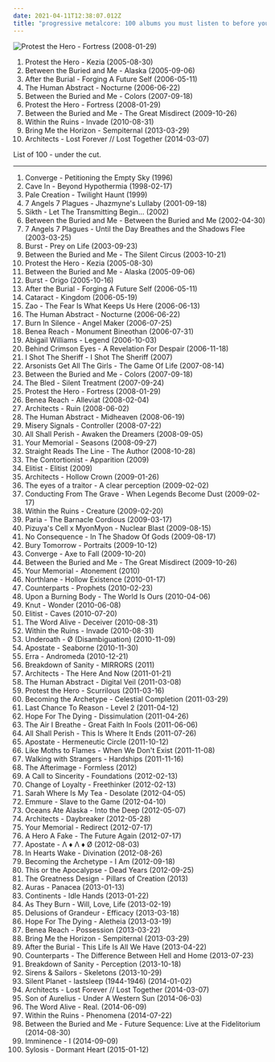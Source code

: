 ```yaml
---
date: 2021-04-11T12:38:07.012Z
title: "progressive metalcore: 100 albums you must listen to before you die"
---
```

![Protest the Hero - Fortress (2008-01-29)](http://coverartarchive.org/release/1bdae9a8-1c33-310b-9f7a-a03bf9b24f66/12050743618-500.jpg "Protest the Hero - Fortress (2008-01-29)")
<ol class="albums">
<li data-cover="http://coverartarchive.org/release/823a4507-0214-4494-94b4-a412bea51fb3/26400961318-500.jpg" data-tags="mathcore, progressive metalcore" role="button">Protest the Hero - Kezia (2005-08-30)</li>
<li data-cover="http://coverartarchive.org/release/470507f1-c04b-4401-b6db-33ef1ad2d0f7/27965748643-500.jpg" data-tags="progressive metal" role="button">Between the Buried and Me - Alaska (2005-09-06)</li>
<li data-cover="http://coverartarchive.org/release/69ea0616-e19f-4c92-bb80-405a1c1df445/27189691829-500.jpg" data-tags="deathcore, progressive metalcore, melodic metalcore, technical metalcore" role="button">After the Burial - Forging A Future Self (2006-05-11)</li>
<li data-cover="http://coverartarchive.org/release/1ccacb7d-082c-4889-bf3e-bc424dfa5c49/26310137897-500.jpg" data-tags="metalcore, progressive metal" role="button">The Human Abstract - Nocturne (2006-06-22)</li>
<li data-cover="http://coverartarchive.org/release/e1ca8464-3477-4568-b4e3-88aaa08b38d1/15533985949-500.jpg" data-tags="progressive metal" role="button">Between the Buried and Me - Colors (2007-09-18)</li>
<li data-cover="http://coverartarchive.org/release/1bdae9a8-1c33-310b-9f7a-a03bf9b24f66/12050743618-500.jpg" data-tags="progressive metal, progressive metalcore, mathcore, metalcore" role="button">Protest the Hero - Fortress (2008-01-29)</li>
<li data-cover="http://coverartarchive.org/release/72a22f5a-7872-4671-a732-db7cc76bb346/4251814788-500.jpg" data-tags="progressive metal" role="button">Between the Buried and Me - The Great Misdirect (2009-10-26)</li>
<li data-cover="http://coverartarchive.org/release/4d55edd7-643d-4f92-af24-6be7dcf4c52f/6758541602-500.jpg" data-tags="metal, hardcore, progressive metalcore" role="button">Within the Ruins - Invade (2010-08-31)</li>
<li data-cover="http://coverartarchive.org/release/86f705ee-242f-4e89-896c-f95bb3044189/11987843449-500.jpg" data-tags="post-hardcore, metalcore" role="button">Bring Me the Horizon - Sempiternal (2013-03-29)</li>
<li data-cover="http://coverartarchive.org/release/db412f0a-c58b-47f5-ac5f-d163e9ffa715/6303246041-500.jpg" data-tags="metalcore" role="button">Architects - Lost Forever // Lost Together (2014-03-07)</li>
</ol>
List of 100 - under the cut.
<!-- more -->

_________________

<ol class="albums">
<li data-cover="http://coverartarchive.org/release/3940d3ef-36ee-4485-8b14-70a65f3906b9/26281067448-500.jpg" data-tags="metalcore, hardcore, mathcore" role="button">
Converge - Petitioning the Empty Sky (1996)
</li>
<li data-cover="http://coverartarchive.org/release/d6a747ff-7a68-4bc2-8c8b-805f9e771ca9/15147967402-500.jpg" data-tags="hardcore" role="button">
Cave In - Beyond Hypothermia (1998-02-17)
</li>
<li data-cover="https://img.discogs.com/S8M-fgvkkiO58GqKOB0N4Jp1-64=/fit-in/600x600/filters:strip_icc():format(jpeg):mode_rgb():quality(90)/discogs-images/R-1824226-1464691214-7099.png.jpg" data-tags="metalcore, progressive metalcore, holy terror" role="button">
Pale Creation - Twilight Haunt (1999)
</li>
<li data-cover="https://img.discogs.com/lwA4Hy3sy90zn4KHZ0o5yohbU6w=/fit-in/600x597/filters:strip_icc():format(jpeg):mode_rgb():quality(90)/discogs-images/R-1784559-1490645883-3048.jpeg.jpg" data-tags="metalcore" role="button">
7 Angels 7 Plagues - Jhazmyne's Lullaby (2001-09-18)
</li>
<li data-cover="http://coverartarchive.org/release/51cd398a-219a-4f24-b356-cf65b93ccdb3/20526290792-500.jpg" data-tags="progressive metal, screamo, mathcore, technical metal, progressive metalcore, technical metalcore, sikth" role="button">
Sikth - Let The Transmitting Begin... (2002)
</li>
<li data-cover="http://coverartarchive.org/release/314ed00f-107c-3794-990b-08dbd9d4c538/15533917233-500.jpg" data-tags="metalcore, progressive metal" role="button">
Between the Buried and Me - Between the Buried and Me (2002-04-30)
</li>
<li data-cover="http://coverartarchive.org/release/a0f05ea5-f7b9-422e-9194-d3b48eebfb93/27657012463-500.jpg" data-tags="metalcore" role="button">
7 Angels 7 Plagues - Until the Day Breathes and the Shadows Flee (2003-03-25)
</li>
<li data-cover="http://coverartarchive.org/release/f59e12ac-882a-4ebc-81ab-321ca329f98e/15424555925-500.jpg" data-tags="progressive metal" role="button">
Burst - Prey on Life (2003-09-23)
</li>
<li data-cover="https://img.discogs.com/BXMbpuezaN5RaJUNwwi7D5fJrbk=/fit-in/595x585/filters:strip_icc():format(jpeg):mode_rgb():quality(90)/discogs-images/R-3246636-1372379293-9403.jpeg.jpg" data-tags="progressive metal, metalcore" role="button">
Between the Buried and Me - The Silent Circus (2003-10-21)
</li>
<li data-cover="http://coverartarchive.org/release/823a4507-0214-4494-94b4-a412bea51fb3/26400961318-500.jpg" data-tags="mathcore, progressive metalcore" role="button">
Protest the Hero - Kezia (2005-08-30)
</li>
<li data-cover="http://coverartarchive.org/release/470507f1-c04b-4401-b6db-33ef1ad2d0f7/27965748643-500.jpg" data-tags="progressive metal" role="button">
Between the Buried and Me - Alaska (2005-09-06)
</li>
<li data-cover="https://img.discogs.com/zQUkpkdvpgIS2Bd6qxEp3lSJz7I=/fit-in/600x592/filters:strip_icc():format(jpeg):mode_rgb():quality(90)/discogs-images/R-623496-1454041649-2821.jpeg.jpg" data-tags="progressive metal" role="button">
Burst - Origo (2005-10-16)
</li>
<li data-cover="http://coverartarchive.org/release/69ea0616-e19f-4c92-bb80-405a1c1df445/27189691829-500.jpg" data-tags="deathcore, progressive metalcore, melodic metalcore, technical metalcore" role="button">
After the Burial - Forging A Future Self (2006-05-11)
</li>
<li data-cover="https://img.discogs.com/Jspsx5vV5VH8nnoSJtLJuekoFXw=/fit-in/600x570/filters:strip_icc():format(jpeg):mode_rgb():quality(90)/discogs-images/R-1550707-1227734553.jpeg.jpg" data-tags="metalcore" role="button">
Cataract - Kingdom (2006-05-19)
</li>
<li data-cover="https://img.discogs.com/Oo3kGKisQdasb0wJ7mF8RoUfyXg=/fit-in/443x439/filters:strip_icc():format(jpeg):mode_rgb():quality(90)/discogs-images/R-1077090-1190355055.jpeg.jpg" data-tags="metalcore" role="button">
Zao - The Fear Is What Keeps Us Here (2006-06-13)
</li>
<li data-cover="http://coverartarchive.org/release/1ccacb7d-082c-4889-bf3e-bc424dfa5c49/26310137897-500.jpg" data-tags="metalcore, progressive metal" role="button">
The Human Abstract - Nocturne (2006-06-22)
</li>
<li data-cover="https://img.discogs.com/19Y3qeS3SvVnwkkg5Jj3UcwJIWw=/fit-in/376x375/filters:strip_icc():format(jpeg):mode_rgb():quality(90)/discogs-images/R-3360113-1327285365.jpeg.jpg" data-tags="metalcore" role="button">
Burn In Silence - Angel Maker (2006-07-25)
</li>
<li data-cover="https://img.discogs.com/XhI9AXfb_q6x-VgqBq12wAi57rA=/fit-in/600x532/filters:strip_icc():format(jpeg):mode_rgb():quality(90)/discogs-images/R-793415-1301250948.jpeg.jpg" data-tags="metalcore" role="button">
Benea Reach - Monument Bineothan (2006-07-31)
</li>
<li data-cover="http://coverartarchive.org/release/8d8e6041-9f4b-4553-ac4d-cf997e29598a/21893021794-500.jpg" data-tags="metalcore, blackcore" role="button">
Abigail Williams - Legend (2006-10-03)
</li>
<li data-cover="http://coverartarchive.org/release/bb804b9e-7d12-4412-b134-ef49e9378997/26176143302-500.jpg" data-tags="post-hardcore" role="button">
Behind Crimson Eyes - A Revelation For Despair (2006-11-18)
</li>
<li data-cover="https://img.discogs.com/woX76sj1_ywiBkt8gs2pJZJEYB4=/fit-in/250x250/filters:strip_icc():format(jpeg):mode_rgb():quality(90)/discogs-images/R-10771633-1504029871-7120.jpeg.jpg" data-tags="metalcore, hardcore, deathcore, progressive metalcore" role="button">
I Shot The Sheriff - I Shot The Sheriff (2007)
</li>
<li data-cover="http://coverartarchive.org/release/1066b8f2-237c-4461-9dbb-540a5aecc540/15528876986-500.jpg" data-tags="deathcore" role="button">
Arsonists Get All The Girls - The Game Of Life (2007-08-14)
</li>
<li data-cover="http://coverartarchive.org/release/e1ca8464-3477-4568-b4e3-88aaa08b38d1/15533985949-500.jpg" data-tags="progressive metal" role="button">
Between the Buried and Me - Colors (2007-09-18)
</li>
<li data-cover="https://img.discogs.com/miHaKw0ec93mi0Aw-mDRGWouowM=/fit-in/500x500/filters:strip_icc():format(jpeg):mode_rgb():quality(90)/discogs-images/R-1196802-1199997856.jpeg.jpg" data-tags="metalcore, hardcore" role="button">
The Bled - Silent Treatment (2007-09-24)
</li>
<li data-cover="http://coverartarchive.org/release/1bdae9a8-1c33-310b-9f7a-a03bf9b24f66/12050743618-500.jpg" data-tags="progressive metal, progressive metalcore, mathcore, metalcore" role="button">
Protest the Hero - Fortress (2008-01-29)
</li>
<li data-cover="http://coverartarchive.org/release/cf0d2bee-2f46-42a5-b26e-da0f9ba6d66f/13997974947-500.jpg" data-tags="metalcore, christian, mathcore, progressive metalcore, progressive hardcore, abysses of chaotic emotion" role="button">
Benea Reach - Alleviat (2008-02-04)
</li>
<li data-cover="https://img.discogs.com/SQxuLUlGGruxVSMBdmpI8Ev6iro=/fit-in/300x304/filters:strip_icc():format(jpeg):mode_rgb():quality(90)/discogs-images/R-2551329-1290045489.jpeg.jpg" data-tags="mathcore" role="button">
Architects - Ruin (2008-06-02)
</li>
<li data-cover="http://coverartarchive.org/release/b1db893b-1e64-46cb-890d-4d3b9882a6db/28218194101-500.jpg" data-tags="progressive metal, metalcore" role="button">
The Human Abstract - Midheaven (2008-06-19)
</li>
<li data-cover="http://coverartarchive.org/release/2790bd40-2eac-4f1d-9618-e029b0cfc2e5/13859795297-500.jpg" data-tags="metalcore" role="button">
Misery Signals - Controller (2008-07-22)
</li>
<li data-cover="https://via.placeholder.com/450" data-tags="deathcore" role="button">
All Shall Perish - Awaken the Dreamers (2008-09-05)
</li>
<li data-cover="https://img.discogs.com/Dgj4Xl7hVe7nxWz77BM5XT9c2tM=/fit-in/225x225/filters:strip_icc():format(jpeg):mode_rgb():quality(90)/discogs-images/R-8421256-1461272739-4732.png.jpg" data-tags="progressive hardcore" role="button">
Your Memorial - Seasons (2008-09-27)
</li>
<li data-cover="https://img.discogs.com/BnUbJTh3E8XyCBup7eFe6hj8aW4=/fit-in/600x602/filters:strip_icc():format(jpeg):mode_rgb():quality(90)/discogs-images/R-7394579-1440563367-3398.jpeg.jpg" data-tags="metalcore, hardcore, post-hardcore, melodic hardcore, chaotic hardcore, progressive metalcore, melodic metalcore" role="button">
Straight Reads The Line - The Author (2008-10-28)
</li>
<li data-cover="https://img.discogs.com/8WcT7gduUfrNfWsCRfAR7voz3Sc=/fit-in/600x600/filters:strip_icc():format(jpeg):mode_rgb():quality(90)/discogs-images/R-8056357-1454285637-4986.jpeg.jpg" data-tags="deathcore" role="button">
The Contortionist - Apparition (2009)
</li>
<li data-cover="https://img.discogs.com/QtgM1pCb4EEbW2m2jpTY-3VDoXg=/fit-in/400x397/filters:strip_icc():format(jpeg):mode_rgb():quality(90)/discogs-images/R-2962816-1309363022.png.jpg" data-tags="progressive metalcore" role="button">
Elitist - Elitist (2009)
</li>
<li data-cover="http://coverartarchive.org/release/41b4c3be-b228-4abc-a79c-5f2fd31169b4/20002393726-500.jpg" data-tags="metalcore, mathcore" role="button">
Architects - Hollow Crown (2009-01-26)
</li>
<li data-cover="http://coverartarchive.org/release/4cc705a5-0e16-4cdf-ba42-51a7d2192273/13185158996-500.jpg" data-tags="metalcore" role="button">
The eyes of a traitor - A clear perception (2009-02-02)
</li>
<li data-cover="http://coverartarchive.org/release/8cb96fe9-d7d6-4380-87d7-b9b9ad3ba0a9/962682477-500.jpg" data-tags="metalcore, deathcore, progressive metalcore, melodic death metalcore, sumerian records" role="button">
Conducting From The Grave - When Legends Become Dust (2009-02-17)
</li>
<li data-cover="http://coverartarchive.org/release/2f6f28b1-052e-423a-879a-b893a463b8ba/25524764505-500.jpg" data-tags="progressive deathcore" role="button">
Within the Ruins - Creature (2009-02-20)
</li>
<li data-cover="https://img.discogs.com/KxX2Tgb_G9d1aL_rqcKjOFdwieE=/fit-in/600x600/filters:strip_icc():format(jpeg):mode_rgb():quality(90)/discogs-images/R-5571048-1396861179-4095.jpeg.jpg" data-tags="metalcore, experimental, progressive metal, progressive metalcore" role="button">
Paria - The Barnacle Cordious (2009-03-17)
</li>
<li data-cover="http://coverartarchive.org/release/845d7ff4-59eb-4a64-a1c5-162327bc3937/9715271941-500.jpg" data-tags="japanese, melodic death metal, touhou, progressive metalcore, indstrumental" role="button">
Pizuya's Cell x MyonMyon - Nuclear Blast (2009-08-15)
</li>
<li data-cover="https://img.discogs.com/T92KKrQayXQ2_oD4aFskZ9Sfb9A=/fit-in/366x362/filters:strip_icc():format(jpeg):mode_rgb():quality(90)/discogs-images/R-1981322-1256505979.jpeg.jpg" data-tags="deathcore" role="button">
No Consequence - In The Shadow Of Gods (2009-08-17)
</li>
<li data-cover="http://coverartarchive.org/release/622ea230-b4d2-4ec5-893c-2bf4ecf31905/27300278315-500.jpg" data-tags="melodic metalcore, metalcore" role="button">
Bury Tomorrow - Portraits (2009-10-12)
</li>
<li data-cover="http://coverartarchive.org/release/84f8ae0e-8d40-409a-adc4-45147c427a3d/26277466151-500.jpg" data-tags="metalcore, mathcore" role="button">
Converge - Axe to Fall (2009-10-20)
</li>
<li data-cover="http://coverartarchive.org/release/72a22f5a-7872-4671-a732-db7cc76bb346/4251814788-500.jpg" data-tags="progressive metal" role="button">
Between the Buried and Me - The Great Misdirect (2009-10-26)
</li>
<li data-cover="https://img.discogs.com/4KcCkNTdgXJRM5FHJqsYy7il7Ik=/fit-in/280x280/filters:strip_icc():format(jpeg):mode_rgb():quality(90)/discogs-images/R-5980337-1407959983-3889.jpeg.jpg" data-tags="progressive metalcore" role="button">
Your Memorial - Atonement (2010)
</li>
<li data-cover="http://coverartarchive.org/release/dda593ac-2cd7-4b8e-8281-248f6bdff471/6258154914-500.jpg" data-tags="metalcore" role="button">
Northlane - Hollow Existence (2010-01-17)
</li>
<li data-cover="http://coverartarchive.org/release/9cb80540-9145-4aa1-b71e-6373d4c2c916/7682646560-500.jpg" data-tags="metalcore, melodic hardcore" role="button">
Counterparts - Prophets (2010-02-23)
</li>
<li data-cover="http://coverartarchive.org/release/c66b9025-4811-4dfd-96f9-3e3bf2b93286/9559923118-500.jpg" data-tags="deathcore" role="button">
Upon a Burning Body - The World Is Ours (2010-04-06)
</li>
<li data-cover="http://coverartarchive.org/release/4a5da1d7-9422-4e22-bd7c-47afd08b80fd/27543727301-500.jpg" data-tags="sludge" role="button">
Knut - Wonder (2010-06-08)
</li>
<li data-cover="https://img.discogs.com/iN3-vXz3R2bTh2pfIGyK3S9ajI0=/fit-in/600x508/filters:strip_icc():format(jpeg):mode_rgb():quality(90)/discogs-images/R-9280527-1481143256-6758.jpeg.jpg" data-tags="metalcore, metal, hardcore, progressive metalcore" role="button">
Elitist - Caves (2010-07-20)
</li>
<li data-cover="http://coverartarchive.org/release/67eec991-c21c-452b-b4c9-49f7df5699ba/15585755840-500.jpg" data-tags="metalcore, post-hardcore" role="button">
The Word Alive - Deceiver (2010-08-31)
</li>
<li data-cover="http://coverartarchive.org/release/4d55edd7-643d-4f92-af24-6be7dcf4c52f/6758541602-500.jpg" data-tags="metal, hardcore, progressive metalcore" role="button">
Within the Ruins - Invade (2010-08-31)
</li>
<li data-cover="https://img.discogs.com/d6nMA51RfJ0XzdYIdpz-y6bHFj0=/fit-in/450x450/filters:strip_icc():format(jpeg):mode_rgb():quality(90)/discogs-images/R-2742693-1298996856.jpeg.jpg" data-tags="metalcore, post-hardcore" role="button">
Underoath - Ø (Disambiguation) (2010-11-09)
</li>
<li data-cover="http://coverartarchive.org/release/d0c425b7-9d9f-4565-85d3-bda8cd615dad/10535600458-500.jpg" data-tags="progressive metalcore" role="button">
Apostate - Seaborne (2010-11-30)
</li>
<li data-cover="http://coverartarchive.org/release/43884d4a-a3c9-4cf7-a9e3-7db84384b685/9717810451-500.jpg" data-tags="metalcore, metal, hardcore, progressive metalcore" role="button">
Erra - Andromeda (2010-12-21)
</li>
<li data-cover="http://coverartarchive.org/release/9b1e9fd4-ac71-4b62-ac85-b0a4189f3b95/19368028027-500.jpg" data-tags="metalcore" role="button">
Breakdown of Sanity - MIRRORS (2011)
</li>
<li data-cover="http://coverartarchive.org/release/27f2d3c5-50b6-4a97-a2d1-2da283881fe3/20002674834-500.jpg" data-tags="metalcore" role="button">
Architects - The Here And Now (2011-01-21)
</li>
<li data-cover="http://coverartarchive.org/release/5e8b1684-9cff-4aed-9654-134bc08efa84/12903743441-500.jpg" data-tags="progressive metal" role="button">
The Human Abstract - Digital Veil (2011-03-08)
</li>
<li data-cover="https://img.discogs.com/H-JdMk0flhfn4gE_wPRYTwcmciU=/fit-in/400x400/filters:strip_icc():format(jpeg):mode_rgb():quality(90)/discogs-images/R-2848672-1606643252-5453.jpeg.jpg" data-tags="progressive metal" role="button">
Protest the Hero - Scurrilous (2011-03-16)
</li>
<li data-cover="http://coverartarchive.org/release/1ded68b3-fe23-43dc-8d84-2fb25c343c47/7574751526-500.jpg" data-tags="progressive death metal" role="button">
Becoming the Archetype - Celestial Completion (2011-03-29)
</li>
<li data-cover="http://coverartarchive.org/release/badc6f5e-5074-4142-a319-b429631113c4/3571734652-500.jpg" data-tags="progressive metal, mathcore, 2010s, nerd metal, progressive metalcore, progressive deathcore, awsome album for video games" role="button">
Last Chance To Reason - Level 2 (2011-04-12)
</li>
<li data-cover="http://coverartarchive.org/release/547cee8c-ca0c-4525-88ba-05bfe4f9f651/26350810218-500.jpg" data-tags="melodic death metal" role="button">
Hope For The Dying - Dissimulation (2011-04-26)
</li>
<li data-cover="http://coverartarchive.org/release/86ebd533-0f37-46d3-a430-285b76ca8cde/5221398583-500.jpg" data-tags="metalcore, progressive" role="button">
The Air I Breathe - Great Faith In Fools (2011-06-06)
</li>
<li data-cover="http://coverartarchive.org/release/25d38669-25ce-4f15-84ee-2cdb3228e366/17547954563-500.jpg" data-tags="deathcore" role="button">
All Shall Perish - This Is Where It Ends (2011-07-26)
</li>
<li data-cover="https://img.discogs.com/_lW-I3KXqIOuWA7vjcw6FySLl7w=/fit-in/225x225/filters:strip_icc():format(jpeg):mode_rgb():quality(90)/discogs-images/R-6851399-1427983928-4185.jpeg.jpg" data-tags="metalcore, progressive metalcore" role="button">
Apostate - Hermeneutic Circle (2011-10-12)
</li>
<li data-cover="http://coverartarchive.org/release/73dd64d8-28e1-4f25-bbf8-62295ed4cb84/4605373825-500.jpg" data-tags="post-hardcore, metalcore" role="button">
Like Moths to Flames - When We Don't Exist (2011-11-08)
</li>
<li data-cover="https://img.discogs.com/rQEniUqux9-xdfs0ONluU0HS1VY=/fit-in/600x600/filters:strip_icc():format(jpeg):mode_rgb():quality(90)/discogs-images/R-8646968-1465848163-7175.jpeg.jpg" data-tags="metalcore, metal, hardcore" role="button">
Walking with Strangers - Hardships (2011-11-16)
</li>
<li data-cover="https://img.discogs.com/MwCd3u6-o_AHeMzwmVd8poxXsBU=/fit-in/600x600/filters:strip_icc():format(jpeg):mode_rgb():quality(90)/discogs-images/R-7371207-1440023997-2407.jpeg.jpg" data-tags="metalcore, metal, hardcore, mathcore, progressive metalcore" role="button">
The Afterimage - Formless (2012)
</li>
<li data-cover="http://coverartarchive.org/release/b9bea33c-ffb6-4f1b-8987-a4ea02edef61/10441597938-500.jpg" data-tags="metalcore" role="button">
A Call to Sincerity - Foundations (2012-02-13)
</li>
<li data-cover="http://coverartarchive.org/release/62235169-eaec-4a55-a41d-3a8af69b17bf/14116831943-500.jpg" data-tags="metalcore, progressive metalcore" role="button">
Change of Loyalty - Freethinker (2012-02-13)
</li>
<li data-cover="https://img.discogs.com/-UTxog-BiktOiKg0NZfeU3kdux4=/fit-in/600x448/filters:strip_icc():format(jpeg):mode_rgb():quality(90)/discogs-images/R-2885200-1567312966-2251.jpeg.jpg" data-tags="metalcore, hardcore, progressive metalcore, melodic metalcore" role="button">
Sarah Where Is My Tea - Desolate (2012-04-05)
</li>
<li data-cover="http://coverartarchive.org/release/63845cfc-94b9-43ae-8dbd-5a703ef81ef5/15294260568-500.jpg" data-tags="metalcore, moshcore" role="button">
Emmure - Slave to the Game (2012-04-10)
</li>
<li data-cover="https://img.discogs.com/MuYy9yCDNLS9EyXV1FG99XpErME=/fit-in/500x500/filters:strip_icc():format(jpeg):mode_rgb():quality(90)/discogs-images/R-7460664-1441928983-8597.jpeg.jpg" data-tags="post-hardcore" role="button">
Oceans Ate Alaska - Into the Deep (2012-05-07)
</li>
<li data-cover="http://coverartarchive.org/release/988be515-048f-49a6-b963-449f686e321d/2550406279-500.jpg" data-tags="metalcore" role="button">
Architects - Daybreaker (2012-05-28)
</li>
<li data-cover="https://img.discogs.com/dC6D3DqOImxjLn10r6vqI4WZ9W4=/fit-in/600x600/filters:strip_icc():format(jpeg):mode_rgb():quality(90)/discogs-images/R-5013775-1427846250-7369.jpeg.jpg" data-tags="progressive metalcore" role="button">
Your Memorial - Redirect (2012-07-17)
</li>
<li data-cover="http://coverartarchive.org/release/bdc5417e-1d39-4004-9909-21f09ab1e130/6004664580-500.jpg" data-tags="metalcore, progressive metalcore" role="button">
A Hero A Fake - The Future Again (2012-07-17)
</li>
<li data-cover="http://coverartarchive.org/release/73c408b4-566d-4dca-a2ab-67177b99bb3c/10535595721-500.jpg" data-tags="metalcore, metal, hardcore, progressive metalcore" role="button">
Apostate - Λ ♦ Λ ♦ Ø (2012-08-03)
</li>
<li data-cover="http://coverartarchive.org/release/02641633-955d-4745-b0aa-3c39339ead1f/1930528322-500.jpg" data-tags="metalcore" role="button">
In Hearts Wake - Divination (2012-08-26)
</li>
<li data-cover="http://coverartarchive.org/release/f102cd86-43be-4b7b-8c73-7d66fd4e2861/1951377655-500.jpg" data-tags="metalcore, progressive metal, melodic death metal, deathcore, progressive metalcore, progressive melodic death metal, progressive deathcore" role="button">
Becoming the Archetype - I Am (2012-09-18)
</li>
<li data-cover="http://coverartarchive.org/release/e4a66f71-155e-4c41-9546-0ac1a9fdb0dd/20894043549-500.jpg" data-tags="metalcore" role="button">
This or the Apocalypse - Dead Years (2012-09-25)
</li>
<li data-cover="https://img.discogs.com/nAqV157vupTQXp7-iT23VR2nI6E=/fit-in/600x600/filters:strip_icc():format(jpeg):mode_rgb():quality(90)/discogs-images/R-7745040-1533254486-1590.jpeg.jpg" data-tags="progressive metalcore, technical metalcore" role="button">
The Greatness Design - Pillars of Creation (2013)
</li>
<li data-cover="https://img.discogs.com/foi3g0TgLnHVTSyjq0K32KV_9gQ=/fit-in/600x600/filters:strip_icc():format(jpeg):mode_rgb():quality(90)/discogs-images/R-7418728-1441126770-9332.jpeg.jpg" data-tags="progressive metalcore" role="button">
Auras - Panacea (2013-01-13)
</li>
<li data-cover="https://img.discogs.com/tAoEoJnWRcThf-O70cxEQyQcDJc=/fit-in/600x602/filters:strip_icc():format(jpeg):mode_rgb():quality(90)/discogs-images/R-4527421-1434825696-1789.jpeg.jpg" data-tags="metalcore" role="button">
Continents - Idle Hands (2013-01-22)
</li>
<li data-cover="http://coverartarchive.org/release/4b9fe9cd-899f-49ae-9977-cbb2a3e334e3/4424024714-500.jpg" data-tags="metalcore, deathcore" role="button">
As They Burn - Will, Love, Life (2013-02-19)
</li>
<li data-cover="https://img.discogs.com/txD6NfqKp7JA7bwHM6X6tQFzAMY=/fit-in/350x350/filters:strip_icc():format(jpeg):mode_rgb():quality(90)/discogs-images/R-4549774-1368088745-8536.jpeg.jpg" data-tags="progressive metalcore" role="button">
Delusions of Grandeur - Efficacy (2013-03-18)
</li>
<li data-cover="https://img.discogs.com/bf1vNEYSFwEd4q1IY6mC4iBRWYo=/fit-in/600x594/filters:strip_icc():format(jpeg):mode_rgb():quality(90)/discogs-images/R-4553746-1525036007-5314.jpeg.jpg" data-tags="melodic death metal, christian, technical death metal, progressive metalcore, melodic death metalcore" role="button">
Hope For The Dying - Aletheia (2013-03-19)
</li>
<li data-cover="https://img.discogs.com/tSpPXHCtJ0wFsUTEjdBNFvskj6c=/fit-in/600x603/filters:strip_icc():format(jpeg):mode_rgb():quality(90)/discogs-images/R-4450106-1368372195-9766.jpeg.jpg" data-tags="progressive metalcore" role="button">
Benea Reach - Possession (2013-03-22)
</li>
<li data-cover="http://coverartarchive.org/release/86f705ee-242f-4e89-896c-f95bb3044189/11987843449-500.jpg" data-tags="post-hardcore, metalcore" role="button">
Bring Me the Horizon - Sempiternal (2013-03-29)
</li>
<li data-cover="http://coverartarchive.org/release/620ca94c-cad2-4db3-85a5-5291fc72bb3e/28147102664-500.jpg" data-tags="progressive metalcore" role="button">
After the Burial - This Life Is All We Have (2013-04-22)
</li>
<li data-cover="http://coverartarchive.org/release/73f1a71e-34a8-45d9-b905-a40a798ac01d/7682599038-500.jpg" data-tags="melodic hardcore, hardcore" role="button">
Counterparts - The Difference Between Hell and Home (2013-07-23)
</li>
<li data-cover="http://coverartarchive.org/release/32b00b8e-ec6a-46fe-9209-9dce4bb5e984/19368041858-500.jpg" data-tags="metalcore" role="button">
Breakdown of Sanity - Perception (2013-10-18)
</li>
<li data-cover="https://img.discogs.com/HzdmkeVS3NGWAzRA7QFPv_cehZw=/fit-in/600x599/filters:strip_icc():format(jpeg):mode_rgb():quality(90)/discogs-images/R-5675389-1399622190-3905.jpeg.jpg" data-tags="metalcore, metal, post-hardcore, deathcore" role="button">
Sirens & Sailors - Skeletons (2013-10-29)
</li>
<li data-cover="http://coverartarchive.org/release/36a1411d-b25e-4b3f-9dd6-5788d6e31fc9/18231999887-500.jpg" data-tags="metalcore, progressive metalcore" role="button">
Silent Planet - lastsleep (1944-1946) (2014-01-02)
</li>
<li data-cover="http://coverartarchive.org/release/db412f0a-c58b-47f5-ac5f-d163e9ffa715/6303246041-500.jpg" data-tags="metalcore" role="button">
Architects - Lost Forever // Lost Together (2014-03-07)
</li>
<li data-cover="http://coverartarchive.org/release/f2517ed1-1e20-4d95-95ae-b49e1d283943/7463743232-500.jpg" data-tags="death metal" role="button">
Son of Aurelius - Under A Western Sun (2014-06-03)
</li>
<li data-cover="http://coverartarchive.org/release/d75592af-b6cf-41da-a78c-45e55f4b4cd3/7733873855-500.jpg" data-tags="metalcore" role="button">
The Word Alive - Real. (2014-06-09)
</li>
<li data-cover="https://img.discogs.com/gXsgrVGccvR6bGJc8bqnjF6aBSY=/fit-in/600x597/filters:strip_icc():format(jpeg):mode_rgb():quality(90)/discogs-images/R-5947530-1407087854-9344.jpeg.jpg" data-tags="progressive metalcore, technical metalcore" role="button">
Within the Ruins - Phenomena (2014-07-22)
</li>
<li data-cover="http://coverartarchive.org/release/0b41cfcf-8266-40d3-b8d9-0fa1ca513e04/8456803520-500.jpg" data-tags="progressive metal" role="button">
Between the Buried and Me - Future Sequence: Live at the Fidelitorium (2014-08-30)
</li>
<li data-cover="http://coverartarchive.org/release/ae2c3cb1-32b4-409e-aff9-3db6cc9d4a97/9139161622-500.jpg" data-tags="metalcore, swedish" role="button">
Imminence - I (2014-09-09)
</li>
<li data-cover="http://coverartarchive.org/release/8b90b85a-a132-46f5-bbff-584e70c9ec77/9352955988-500.jpg" data-tags="melodic death metal, melodic metalcore" role="button">
Sylosis - Dormant Heart (2015-01-12)
</li>
</ol>